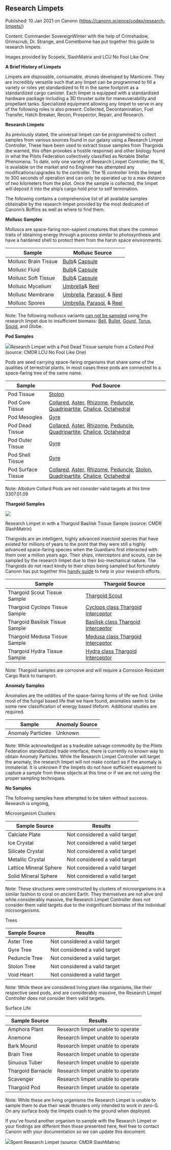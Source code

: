 ## Research Limpets

Published: 10 Jan 2021 on Canonn (https://canonn.science/codex/research-limpets/)

Content: Commander SovereignWinter with the help of Crimshadow, Grimscrub, Dr. Strange, and Cometborne has put together this guide to research limpets. 

Images provided by Scopelx, SlashMatrix and LCU No Fool Like One

**A Brief History of Limpets**

Limpets are disposable, consumable, drones developed by Manticore. They are incredibly versatile such that any limpet can be programmed to fill a variety or roles yet standardized to fit in the same footprint as a standardized cargo canister. Each limpet is equipped with a standardized hardware package including a 3D thruster suite for maneuverability and propellant tanks. Specialized equipment allowing any limpet to serve in any of the following roles is also present: Collected, Decontamination, Fuel Transfer, Hatch Breaker, Recon, Prospector, Repair, and Research.

**Research Limpets**

As previously stated, the universal limpet can be programmed to collect samples from various sources found in our galaxy using a Research Limpet Controller. These have been used to extract tissue samples from Thargoids (be warned, this often provokes a hostile response) and other biology found in what the Pilots Federation collectively classified as Notable Stellar Phenomena. To date, only one variety of Research Limpet Controller, the 1E, is available on the market and no Engineer has attempted any modifications/upgrades to the controller. The 1E controller limits the limpet to 300 seconds of operation and can only be operated up to a max distance of two kilometers from the pilot. Once the sample is collected, the limpet will deposit it into the ship’s cargo hold prior to self termination. 

The following contains a comprehensive list of all available samples obtainable by the research limpet provided by the most dedicated of Canonn’s Boffins as well as where to find them. 

**Mollusc Samples**

Molluscs are space-faring non-sapient creatures that share the common traits of obtaining energy through a process similar to photosynthesis and have a hardened shell to protect them from the harsh space environments. 

| Sample | Mollusc Source |
| --- | --- |
| Mollusc Brain Tissue | [Bulb](https://canonn.science/codex/bulb-mollusc/)& [Capsule](https://canonn.science/codex/capsule-mollusc/) |
| Mollusc Fluid | [Bulb](https://canonn.science/codex/bulb-mollusc/)& [Capsule](https://canonn.science/codex/capsule-mollusc/) |
| Mollusc Soft Tissue | [Bulb](https://canonn.science/codex/bulb-mollusc/)& [Capsule](https://canonn.science/codex/capsule-mollusc/) |
| Mollusc Mycelium | [Umbrella](https://canonn.science/codex/umbrella-mollusc/)& [Reel](https://canonn.science/codex/reel-mollusc/) |
| Mollusc Membrane | [Umbrella](https://canonn.science/codex/umbrella-mollusc/), [Parasol](https://canonn.science/codex/parasol-mollusc/), & [Reel](https://canonn.science/codex/reel-mollusc/) |
| Mollusc Spores | [Umbrella](https://canonn.science/codex/umbrella-mollusc/), [Parasol](https://canonn.science/codex/parasol-mollusc/), & [Reel](https://canonn.science/codex/reel-mollusc/) |

Note: The following molluscs variants [can not be sampled](https://youtu.be/lswOmvlfYuw) using the research limpet due to insufficient biomass: [Bell](https://canonn.science/codex/bell-mollusc/), [Bullet](https://canonn.science/codex/bullet-mollusc/), [Gourd](https://canonn.science/codex/gourd-molluscs/), [Torus](https://canonn.science/codex/torus-molluscs/), [Squid](https://canonn.science/codex/squid-mollusc/), and Globe.

**Pod Samples**

![](https://lh6.googleusercontent.com/94U57TKgUNPNdJptRu7Xnsi9b6Ptxa54-DIdqbEOZm4xMQWe6qToJkDMR3ebjCYNQs_axvQgeBgfucZl16GqXea3kItV3vMT82P02GDmU8LocZvhMWu6b3nkRgd3uGLvUtGZnA9K)Research Limpet with a Pod Dead Tissue sample from a Collard Pod (source: CMDR LCU No Fool Like One)

Pods are seed carrying space-faring organisms that share some of the qualities of terrestrial plants. In most cases these pods are connected to a space-faring tree of the same name. 

| Sample | Pod Source |
| --- | --- |
| Pod Tissue | [Stolon](https://canonn.science/codex/stolon-trees-and-stolon-pods/) |
| Pod Core Tissue | [Collared](https://canonn.science/codex/collared-pod/), [Aster](https://canonn.science/codex/aster-trees-and-aster-pods/), [Rhizome](https://canonn.science/codex/rhizome-pod/), [Peduncle](https://canonn.science/codex/peduncle-trees-and-peduncle-pods/), [Quadripartite](https://canonn.science/codex/quadripartite-pod/), [Chalice](https://canonn.science/codex/chalice-pod/), [Octahedral](https://canonn.science/codex/void-hearts-and-octahedral-pods/) |
| Pod Mesoglea | [Gyre](https://canonn.science/codex/gyre-trees-and-gyre-pods/) |
| Pod Dead Tissue | [Collared](https://canonn.science/codex/collared-pod/), [Aster](https://canonn.science/codex/aster-trees-and-aster-pods/), [Rhizome](https://canonn.science/codex/rhizome-pod/), [Peduncle](https://canonn.science/codex/peduncle-trees-and-peduncle-pods/), [Quadripartite](https://canonn.science/codex/quadripartite-pod/), [Chalice](https://canonn.science/codex/chalice-pod/), [Octahedral](https://canonn.science/codex/void-hearts-and-octahedral-pods/) |
| Pod Outer Tissue | [Gyre](https://canonn.science/codex/gyre-trees-and-gyre-pods/) |
| Pod Shell Tissue | [Gyre](https://canonn.science/codex/gyre-trees-and-gyre-pods/) |
| Pod Surface Tissue | [Collared](https://canonn.science/codex/collared-pod/), [Aster](https://canonn.science/codex/aster-trees-and-aster-pods/), [Rhizome](https://canonn.science/codex/rhizome-pod/), [Peduncle](https://canonn.science/codex/peduncle-trees-and-peduncle-pods/), [Stolon](https://canonn.science/codex/stolon-trees-and-stolon-pods/), [Quadripartite](https://canonn.science/codex/quadripartite-pod/), [Chalice](https://canonn.science/codex/chalice-pod/), [Octahedral](https://canonn.science/codex/void-hearts-and-octahedral-pods/) |

Note: Albidum Collard Pods are not consider valid targets at this time 3307.01.09 

**Thargoid Samples**

![](https://lh3.googleusercontent.com/-6eIfjFVX0ros6905CLWtQxb9ZSVb3wpRpUO0KVldTHkUhI8-yOEZFg00d-yIEH27yu_E5cfGF2MKgIfYWHXkmY1Oc_EpzAoj-xD3Qy3IDe9SwCGZ5QQ9tmLpqdZmcjcgtbnD-D9)

Research Limpet in with a Thargoid Basilisk Tissue Sample (source: CMDR SlashMatrix)

Thargoids are an intelligent, highly advanced insectoid species that have existed for millions of years to the point that they were still a highly advanced space-faring species when the Guardians first interacted with them over a million years ago. Their ships, interceptors and scouts, can be sampled by the research limpet due to their bio-mechanical nature. The Thargoids do not react kindly to their ships being sampled but fortunately Canonn has put together this [handy guide](https://canonn.science/codex/thargoid-tissue-sampling-techniques) to help in your research efforts.

| Sample | Thargoid Source |
| --- | --- |
| Thargoid Scout Tissue Sample | [Thargoid Scout](https://canonn.science/codex/thargoids/) |
| Thargoid Cyclops Tissue Sample | [Cyclops class Thargoid Interceptor](https://canonn.science/codex/thargoids/) |
| Thargoid Basilisk Tissue Sample | [Basilisk class Thargoid Interceptor](https://canonn.science/codex/thargoids/) |
| Thargoid Medusa Tissue Sample | [Medusa class Thargoid Interceptor](https://canonn.science/codex/thargoids/) |
| Thargoid Hydra Tissue Sample | [Hydra class Thargoid Interceptor](https://canonn.science/codex/thargoids/) |

Note: Thargoid samples are corrosive and will require a Corrosion Resistant Cargo Rack to transport.

**Anomaly Samples**

Anomalies are the oddities of the space-fairing forms of life we find. Unlike most of the fungal based life that we have found, anomalies seem to be some new classification of energy based lifeform. Additional studies are required.

| Sample | Anomaly Source |
| --- | --- |
| Anomaly Particles | Unknown |

Note: While acknowledged as a tradeable salvage commodity by the Pilots Federation standardized trade interface, there is currently no known way to obtain Anomaly Particles. While the Research Limpet Controller will target the anomaly, the research limpet will not make contact as if the anomaly is immaterial. It is unknown if the limpets do not have sufficient equipment to capture a sample from these objects at this time or if we are not using the proper sampling techniques. 

**No Samples**

The following samples have attempted to be taken without success. Research is ongoing, 

Microorganism Clusters

| Sample Source | Results |
| --- | --- |
| Calciate Plate | Not considered a valid target |
| Ice Crystal | Not considered a valid target |
| Silicate Crystal | Not considered a valid target |
| Metallic Crystal | Not considered a valid target |
| Lattice Mineral Sphere | Not considered a valid target |
| Solid Mineral Sphere | Not considered a valid target |

Note: These structures were constructed by clusters of microorganisms in a similar fashion to coral on ancient Earth. They themselves are not alive and while considerably massive, the Research Limpet Controller does not consider them valid targets due to the insignificant biomass of the individual microorganisms.  

Trees

| Sample Source | Results |
| --- | --- |
| Aster Tree | Not considered a valid target |
| Gyre Tree | Not considered a valid target |
| Peduncle Tree | Not considered a valid target |
| Stolon Tree | Not considered a valid target |
| Void Heart | Not considered a valid target |

Note: While these are considered living plant-like organisms, like their respective seed pods, and are considerably massive, the Research Limpet Controller does not consider them valid targets.  

Surface Life

| Sample Source | Results |
| --- | --- |
| Amphora Plant | Research limpet unable to operate |
| Anemone | Research limpet unable to operate |
| Bark Mound | Research limpet unable to operate |
| Brain Tree | Research limpet unable to operate |
| Sinuous Tuber | Research limpet unable to operate |
| Thargoid Barnacle | Research limpet unable to operate |
| Scavenger | Research limpet unable to operate |
| Thargoid Pod | Research limpet unable to operate |

Note: While these are living organisms the Research Limpet is unable to sample them to due their weak thrusters only intended to work in zero-G. On any surface body the limpets crash to the ground when deployed. 

If you’ve found another organism to sample with the Research Limpet or your findings are different then those presented here, feel free to contact Canonn with your documentation so we can update this document.

![](https://lh6.googleusercontent.com/7MP6q2rVnLl3tuN0GU37CvPvSdwkXAxLcWBVL_J5zy7YOzelsSECx5UazAVFK1msU16lWLaOyWimn0XRXWcr_Kh-IHXjYr8f7NNRu0b3EnEEwPvfZ4_UM2lE8aFOJzzIJZNgsEyr)Spent Research Limpet (source: CMDR SlashMatrix)